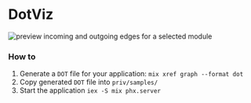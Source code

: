 # DotViz
![preview incoming and outgoing edges for a selected module](https://user-images.githubusercontent.com/215710/170222768-0fc8d75a-6369-4239-835a-2bd60dba1f3b.png)


### How to

1. Generate a `DOT` file for your application: `mix xref graph --format dot`
2. Copy generated `DOT` file into `priv/samples/`
3. Start the application `iex -S mix phx.server`
